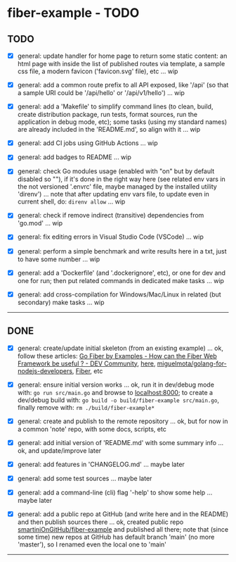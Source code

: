 # fiber-example - TODO

## TODO

* [x] general: update handler for home page to return some static content: an html page with inside the list of published routes via template, a sample css file, a modern favicon ('favicon.svg' file), etc ... wip
* [x] general: add a common route prefix to all API exposed, like '/api' (so that a sample URI could be '/api/hello' or '/api/v1/hello') ... wip
* [x] general: add a 'Makefile' to simplify command lines (to clean, build, create distribution package, run tests, format sources, run the application in debug mode, etc); some tasks (using my standard names) are already included in the 'README.md', so align with it ... wip
* [x] general: add CI jobs using GitHub Actions ... wip
* [x] general: add badges to README ... wip
* [x] general: check Go modules usage (enabled with "on" but by default disabled so ""), if it's done in the right way here (see related env vars in the not versioned '.envrc' file, maybe managed by the installed utility 'direnv') ... note that after updating env vars file, to update even in current shell, do: `direnv allow` ... wip
* [x] general: check if remove indirect (transitive) dependencies from 'go.mod' ... wip
* [x] general: fix editing errors in Visual Studio Code (VSCode) ... wip
* [x] general: perform a simple benchmark and write results here in a txt, just to have some number ... wip
* [x] general: add a 'Dockerfile' (and '.dockerignore', etc), or one for dev and one for run; then put related commands in dedicated make tasks ... wip
* [x] general: add cross-compilation for Windows/Mac/Linux in related (but secondary) make tasks ... wip


---------------


## DONE

* [x] general: create/update initial skeleton (from an existing example) ... ok, follow these articles: [Go Fiber by Examples - How can the Fiber Web Framework be useful ? - DEV Community](https://dev.to/koddr/go-fiber-by-examples-how-can-the-fiber-web-framework-be-useful-487a), [here](https://dev.to/koddr/build-a-restful-api-on-go-fiber-postgresql-jwt-and-swagger-docs-in-isolated-docker-containers-475j), [miguelmota/golang-for-nodejs-developers](https://github.com/miguelmota/golang-for-nodejs-developers), [Fiber](https://gofiber.io/), etc
* [x] general: ensure initial version works ... ok, run it in dev/debug mode with: `go run src/main.go` and browse to [localhost:8000](http://127.0.0.1:8000/); to create a dev/debug build with: `go build -o build/fiber-example src/main.go`, finally remove with: `rm ./build/fiber-example*`
* [x] general: create and publish to the remote repository ... ok, but for now in a common 'note' repo, with some docs, scripts, etc
* [x] general: add initial version of 'README.md' with some summary info ... ok, and update/improve later
* [x] general: add features in 'CHANGELOG.md' ... maybe later
* [x] general: add some test sources ... maybe later
* [x] general: add a command-line (cli) flag '-help' to show some help ... maybe later
* [x] general: add a public repo at GitHub (and write here and in the README) and then publish sources there ... ok, created public repo [smartiniOnGitHub/fiber-example](https://github.com/smartiniOnGitHub/fiber-example.git) and published all there; note that (since some time) new repos at GitHub has default branch 'main' (no more 'master'), so I renamed even the local one to 'main'


---------------
